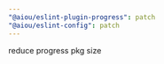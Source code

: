 ```yaml
---
"@aiou/eslint-plugin-progress": patch
"@aiou/eslint-config": patch
---
```


reduce progress pkg size
